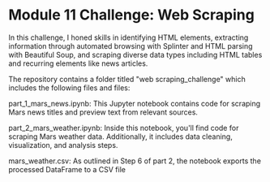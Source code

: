 # Module 11 Challenge: Web Scraping

In this challenge, I honed skills in identifying HTML elements, extracting information through automated browsing with Splinter and HTML parsing with Beautiful Soup, and scraping diverse data types including HTML tables and recurring elements like news articles.

The repository contains a folder titled "web scraping_challenge" which includes the following files and files:

part_1_mars_news.ipynb: This Jupyter notebook contains code for scraping Mars news titles and preview text from relevant sources.

part_2_mars_weather.ipynb: Inside this notebook, you'll find code for scraping Mars weather data. Additionally, it includes data cleaning, visualization, and analysis steps.

mars_weather.csv: As outlined in Step 6 of part 2, the notebook exports the processed DataFrame to a CSV file